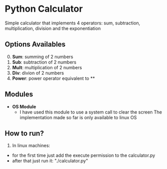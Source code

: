 # Python Calculator
Simple calculator that implements 4 operators: sum, subtraction, multiplication, division and the exponentiation

## Options Availables
0. **Sum**: summing of 2 numbers
1. **Sub**: subtraction of 2 numbers
2. **Mult**: multiplication of 2 numbers
3. **Div**: divion of 2 numbers
4. **Power**: power operator equivalent to **

## Modules
- **OS Module**
  - I have used this module to use a system call to clear the screen
  The implementation made so far is only available to linux OS

## How to run?
1. In linux machines:
  - for the first time just add the execute permission to the calculator.py
  - after that just run it: "./calculator.py"
